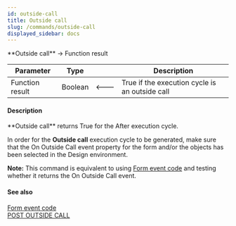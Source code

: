 ```yaml
---
id: outside-call
title: Outside call
slug: /commands/outside-call
displayed_sidebar: docs
---
```


<!--REF #_command_.Outside call.Syntax-->**Outside call**  -> Function result<!-- END REF-->
<!--REF #_command_.Outside call.Params-->
| Parameter | Type |  | Description |
| --- | --- | --- | --- |
| Function result | Boolean | &#x1F850; | True if the execution cycle is an outside call |

<!-- END REF-->

#### Description 

<!--REF #_command_.Outside call.Summary-->**Outside call** returns True for the After execution cycle.<!-- END REF--> 

In order for the **Outside call** execution cycle to be generated, make sure that the On Outside Call event property for the form and/or the objects has been selected in the Design environment.

**Note:** This command is equivalent to using [Form event code](form-event-code.md) and testing whether it returns the On Outside Call event.

#### See also 

[Form event code](form-event-code.md)  
[POST OUTSIDE CALL](post-outside-call.md)  